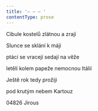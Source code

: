 ```yaml
---
title: '– – – '
contentType: prose
---
```


Cibule kostelů zlátnou a zrají

Slunce se sklání k máji

ptáci se vracejí sedají na věže

letěli kolem papeže nemocnou Itálií

Ještě rok tedy prožiji

pod krutým nebem Kartouz

04826 Jirous
